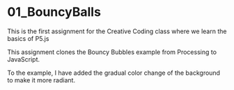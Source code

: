 # 01_BouncyBalls
This is the first assignment for the Creative Coding class where we learn the basics of P5.js

This assignment clones the Bouncy Bubbles example from Processing to JavaScript.

To the example, I have added the gradual color change of the background to make it more radiant.

